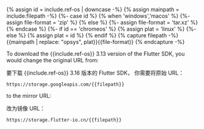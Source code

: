
{% assign id = include.ref-os | downcase -%}
{% assign mainpath = include.filepath -%}
{%- case id %}
{% when 'windows','macos' %}
{%- assign file-format = 'zip' %}
{% else %}
{%- assign file-format = 'tar.xz' %}
{% endcase %}
{%- if id == 'chromeos' %}
{% assign plat = 'linux' %}
{%- else %}
{% assign plat = id %}
{% endif %}
{% capture filepath -%}{{mainpath | replace: "opsys", plat}}{{file-format}} {% endcapture -%}


<div id="{{id}}-dl" class="tab-pane
  {%- if id == 'windows' %} active {% endif %}"
  role="tabpanel" aria-labelledby="{{id}}-dl-tab" markdown="1">

To download the {{include.ref-os}} 3.13 version of the Flutter SDK,
you would change the original URL from:

要下载 {{include.ref-os}} 3.16 版本的 Flutter SDK，
你需要将原始 URL：

```terminal
https://storage.googleapis.com/{{filepath}}
```

to the mirror URL:

改为镜像 URL：

```terminal
https://storage.flutter-io.cn/{{filepath}}
```

</div>
